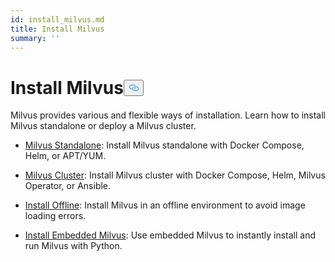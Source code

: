 ```yaml
---
id: install_milvus.md
title: Install Milvus
summary: ''
---
```

<h1 id="Install-Milvus" class="common-anchor-header">Install Milvus<button data-href="#Install-Milvus" class="anchor-icon" translate="no">
      <svg translate="no"
        aria-hidden="true"
        focusable="false"
        height="20"
        version="1.1"
        viewBox="0 0 16 16"
        width="16"
      >
        <path
          fill="#0092E4"
          fill-rule="evenodd"
          d="M4 9h1v1H4c-1.5 0-3-1.69-3-3.5S2.55 3 4 3h4c1.45 0 3 1.69 3 3.5 0 1.41-.91 2.72-2 3.25V8.59c.58-.45 1-1.27 1-2.09C10 5.22 8.98 4 8 4H4c-.98 0-2 1.22-2 2.5S3 9 4 9zm9-3h-1v1h1c1 0 2 1.22 2 2.5S13.98 12 13 12H9c-.98 0-2-1.22-2-2.5 0-.83.42-1.64 1-2.09V6.25c-1.09.53-2 1.84-2 3.25C6 11.31 7.55 13 9 13h4c1.45 0 3-1.69 3-3.5S14.5 6 13 6z"
        ></path>
      </svg>
    </button></h1><p>Milvus provides various and flexible ways of installation. Learn how to install Milvus standalone or deploy a Milvus cluster.</p>
<ul>
<li><p><a href="/docs/it/install_standalone-docker.md">Milvus Standalone</a>: Install Milvus standalone with Docker Compose, Helm, or APT/YUM.</p></li>
<li><p><a href="/docs/it/install_cluster-docker.md">Milvus Cluster</a>: Install Milvus cluster with Docker Compose, Helm, Milvus Operator, or Ansible.</p></li>
<li><p><a href="/docs/it/install_offline-docker.md">Install Offline</a>: Install Milvus in an offline environment to avoid image loading errors.</p></li>
<li><p><a href="/docs/it/install_embedded_milvus.md">Install Embedded Milvus</a>: Use embedded Milvus to instantly install and run Milvus with Python.</p></li>
</ul>
